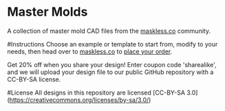 # Master Molds
A collection of master mold CAD files from the [maskless.co](https://maskless.co) community.

#Instructions
Choose an example or template to start from, modify to your needs, then head over to [maskless.co](https://maskless.co) to [place your order](https://shop.trycelery.com/page/58bde872bcc8c012009c42f1).

Get 20% off when you share your design! Enter coupon code 'sharealike', and we will upload your design file to our public GitHub repository with a CC-BY-SA license.

#License
All designs in this repository are licensed [CC-BY-SA 3.0] (https://creativecommons.org/licenses/by-sa/3.0/)
